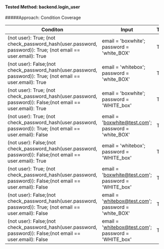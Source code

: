 
#### Tested Method: backend.login_user 
#####Approach: Condition Coverage

| Conditon                                                                                                    | Input                                               | Test | Output                       | 
|-------------------------------------------------------------------------------------------------------------|-----------------------------------------------------|------|------------------------------|
| (not user): True; (not check_password_hash(user.password, password)): True; (not email == user.email): True | email = 'boxwhite';          password = 'white_BOX' | T1   | None            - [expected] |
| (not user): False;(not check_password_hash(user.password, password)): True; (not email == user.email): True | email = 'whitebox';          password = 'white_BOX' | T2   | None            - [expected] |
| (not user): True; (not check_password_hash(user.password, password)): False;(not email == user.email): True | email = 'boxwhite';          password = 'WHITE_box' | T3   | None            - [expected] |
| (not user): True; (not check_password_hash(user.password, password)): True; (not email == user.email): False| email = 'boxwhite@test.com'; password = 'white_BOX' | T4   | None            - [expected] |
| (not user): False;(not check_password_hash(user.password, password)): False;(not email == user.email): True | email = 'whitebox';          password = 'WHITE_box' | T5   | None            - [expected] |
| (not user): True; (not check_password_hash(user.password, password)): False;(not email == user.email): False| email = 'boxwhite@test.com'; password = 'WHITE_box' | T6   | None            - [expected] |
| (not user): False;(not check_password_hash(user.password, password)): True; (not email == user.email): False| email = 'whitebox@test.com'; password = 'white_BOX' | T7   | None            - [expected] |
| (not user): False;(not check_password_hash(user.password, password)): False;(not email == user.email): False| email = 'whitebox@test.com'; password = 'WHITE_box' | T8   | get_user(email) - [expected] |